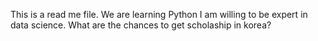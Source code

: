 This is a read me file.
We are learning Python
I am willing to be expert in data science.
What are the chances to get scholaship in korea?

